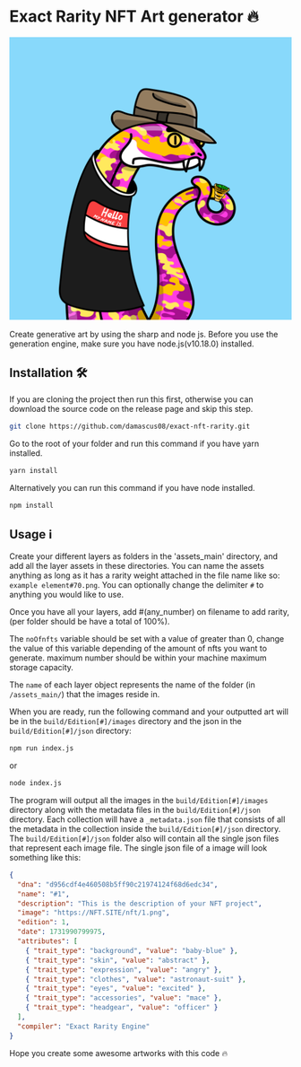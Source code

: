 
# Exact Rarity NFT Art generator 🔥

![](https://raw.githubusercontent.com/damascus08/Exact-Rarity-NFT-Art-generator/main/banner.png)

Create generative art by using the sharp and node js. Before you use the generation engine, make sure you have node.js(v10.18.0) installed.

## Installation 🛠️

If you are cloning the project then run this first, otherwise you can download the source code on the release page and skip this step.

```sh
git clone https://github.com/damascus08/exact-nft-rarity.git
```

Go to the root of your folder and run this command if you have yarn installed.

```sh
yarn install
```

Alternatively you can run this command if you have node installed.

```sh
npm install
```

## Usage ℹ️

Create your different layers as folders in the 'assets_main' directory, and add all the layer assets in these directories. You can name the assets anything as long as it has a rarity weight attached in the file name like so: `example element#70.png`. You can optionally change the delimiter `#` to anything you would like to use.

Once you have all your layers, add #(any_number) on filename to add rarity, (per folder should be have a total of 100%).

The `noOfnfts` variable should be set with a value of greater than 0, change the value of this variable depending of the amount of nfts you want to generate. maximum number should be within your machine maximum storage capacity.

The `name` of each layer object represents the name of the folder (in `/assets_main/`) that the images reside in.

When you are ready, run the following command and your outputted art will be in the `build/Edition[#]/images` directory and the json in the `build/Edition[#]/json` directory:

```sh
npm run index.js
```

or

```sh
node index.js
```

The program will output all the images in the `build/Edition[#]/images` directory along with the metadata files in the `build/Edition[#]/json` directory. Each collection will have a `_metadata.json` file that consists of all the metadata in the collection inside the `build/Edition[#]/json` directory. The `build/Edition[#]/json` folder also will contain all the single json files that represent each image file. The single json file of a image will look something like this:

```json
{
  "dna": "d956cdf4e460508b5ff90c21974124f68d6edc34",
  "name": "#1",
  "description": "This is the description of your NFT project",
  "image": "https://NFT.SITE/nft/1.png",
  "edition": 1,
  "date": 1731990799975,
  "attributes": [
    { "trait_type": "background", "value": "baby-blue" },
    { "trait_type": "skin", "value": "abstract" },
    { "trait_type": "expression", "value": "angry" },
    { "trait_type": "clothes", "value": "astronaut-suit" },
    { "trait_type": "eyes", "value": "excited" },
    { "trait_type": "accessories", "value": "mace" },
    { "trait_type": "headgear", "value": "officer" }
  ],
  "compiler": "Exact Rarity Engine"
}
```

Hope you create some awesome artworks with this code 🔥
